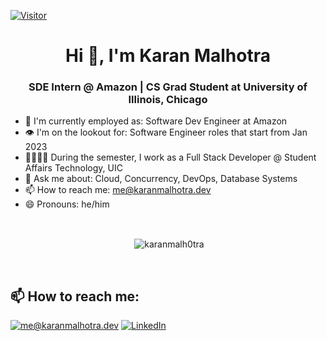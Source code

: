 [![Visitor](https://visitor-badge.laobi.icu/badge?page_id=karanmalh0tra.karanmalh0tra)](https://github.com/karanmalh0tra)
<h1 align="center">Hi 👋, I'm Karan Malhotra</h1>
<h3 align="center">SDE Intern @ Amazon | CS Grad Student at University of Illinois, Chicago </h3>

- 💼 I'm currently employed as: Software Dev Engineer at Amazon
- 👁 I'm on the lookout for: Software Engineer roles that start from Jan 2023
- 👨🏽‍🎓💼 During the semester, I work as a Full Stack Developer @ Student Affairs Technology, UIC
- 💬 Ask me about: Cloud, Concurrency, DevOps, Database Systems
- 📫 How to reach me: me@karanmalhotra.dev
- 😄 Pronouns: he/him

<br>
<div align="center">
<p>&nbsp;<img align="center" src="https://github-readme-stats.vercel.app/api?username=karanmalh0tra&show_icons=true" alt="karanmalh0tra" /></p>
</div>

<br>
<h2>📫 How to reach me:</h2>

<a href="mailto:me@karanmalhotra.dev">![me@karanmalhotra.dev](https://img.shields.io/badge/Gmail-D14836?style=for-the-badge&logo=gmail&logoColor=white)</a> <a href="https://www.linkedin.com/in/karanmalhotra09/">![LinkedIn](https://img.shields.io/badge/LinkedIn-0077B5?style=for-the-badge&logo=linkedin&logoColor=white)</a>
